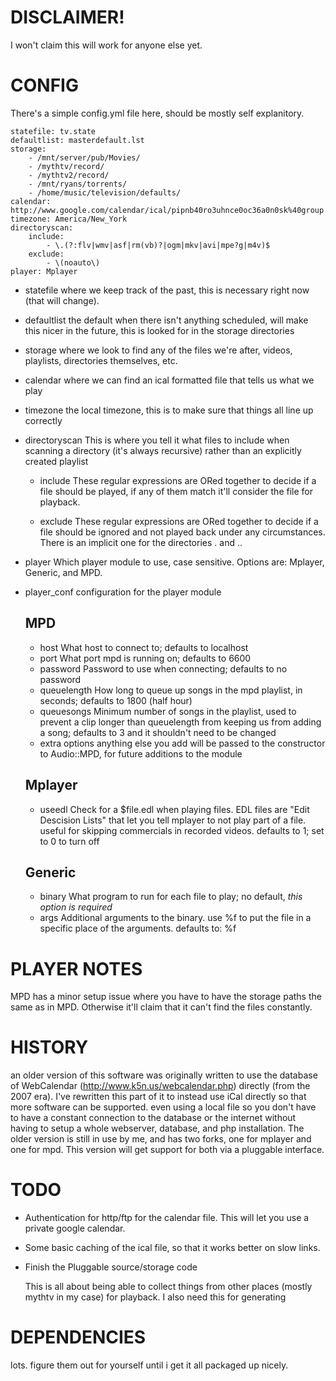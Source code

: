 # DISCLAIMER!
I won't claim this will work for anyone else yet.

# CONFIG
There's a simple config.yml file here, should be mostly self explanitory.

    statefile: tv.state
    defaultlist: masterdefault.lst
    storage:
        - /mnt/server/pub/Movies/
        - /mythtv/record/
        - /mythtv2/record/
        - /mnt/ryans/torrents/
        - /home/music/television/defaults/
    calendar: http://www.google.com/calendar/ical/pipnb40ro3uhnce0oc36a0n0sk%40group.calendar.google.com/public/basic.ics
    timezone: America/New_York
    directoryscan:
        include: 
            - \.(?:flv|wmv|asf|rm(vb)?|ogm|mkv|avi|mpe?g|m4v)$
        exclude: 
            - \(noauto\)
    player: Mplayer

* statefile
  where we keep track of the past, this is necessary right now (that will change).

* defaultlist
  the default when there isn't anything scheduled, will make this nicer in the future, this is looked for in the storage directories

* storage
  where we look to find any of the files we're after, videos, playlists, directories themselves, etc.

* calendar 
  where we can find an ical formatted file that tells us what we play

* timezone 
  the local timezone, this is to make sure that things all line up correctly

* directoryscan
  This is where you tell it what files to include when scanning a directory (it's always recursive) rather than an explicitly created playlist

  * include
    These regular expressions are ORed together to decide if a file should be played, if any of them match it'll consider the file for playback.

  * exclude
    These regular expressions are ORed together to decide if a file should be ignored and not played back under any circumstances.  There is an implicit one for the directories . and ..

* player
   Which player module to use, case sensitive.  Options are: Mplayer, Generic, and MPD.
  
* player_conf
  configuration for the player module
  ## MPD
  * host
    What host to connect to; defaults to localhost
  * port
    What port mpd is running on; defaults to 6600
  * password
    Password to use when connecting; defaults to no password
  * queuelength
    How long to queue up songs in the mpd playlist, in seconds; defaults to 1800 (half hour)
  * queuesongs
    Minimum number of songs in the playlist, used to prevent a clip longer than queuelength from keeping us from adding a song; defaults to 3 and it shouldn't need to be changed
  * extra options
    anything else you add will be passed to the constructor to Audio::MPD, for future additions to the module
  ## Mplayer
  * useedl
    Check for a $file.edl when playing files.  EDL files are "Edit Descision Lists" that let you tell mplayer to not play part of a file.  useful for skipping commercials in recorded videos.  defaults to 1; set to 0 to turn off
  ## Generic
  * binary
    What program to run for each file to play; no default, *this option is required*
  * args
    Additional arguments to the binary.  use %f to put the file in a specific place of the arguments.  defaults to: %f

# PLAYER NOTES
MPD has a minor setup issue where you have to have the storage paths the same as in MPD.  Otherwise it'll claim that it can't find the files constantly. 

# HISTORY
an older version of this software was originally written to use the database of WebCalendar (http://www.k5n.us/webcalendar.php) directly (from the 2007 era).
I've rewritten this part of it to instead use iCal directly so that more software can be supported. even using a local file so you don't have to have a constant connection to the database or the internet without having to setup a whole webserver, database, and php installation.
The older version is still in use by me, and has two forks, one for mplayer and one for mpd.  This version will get support for both via a pluggable interface.

# TODO
* Authentication for http/ftp for the calendar file.  This will let you use a private google calendar.
* Some basic caching of the ical file, so that it works better on slow links.
* Finish the Pluggable source/storage code

    This is all about being able to collect things from other places (mostly mythtv in my case) for playback.  I also need this for generating

# DEPENDENCIES
lots.  figure them out for yourself until i get it all packaged up nicely.
